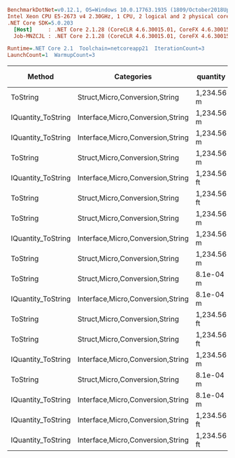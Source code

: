 ``` ini

BenchmarkDotNet=v0.12.1, OS=Windows 10.0.17763.1935 (1809/October2018Update/Redstone5), VM=Hyper-V
Intel Xeon CPU E5-2673 v4 2.30GHz, 1 CPU, 2 logical and 2 physical cores
.NET Core SDK=5.0.203
  [Host]     : .NET Core 2.1.28 (CoreCLR 4.6.30015.01, CoreFX 4.6.30015.01), X64 RyuJIT
  Job-MNZCJL : .NET Core 2.1.28 (CoreCLR 4.6.30015.01, CoreFX 4.6.30015.01), X64 RyuJIT

Runtime=.NET Core 2.1  Toolchain=netcoreapp21  IterationCount=3  
LaunchCount=1  WarmupCount=3  

```
|             Method |                        Categories |    quantity | format | culture |       Mean |       Error |    StdDev |   StdErr |        Min |        Max |     Median |  Gen 0 | Gen 1 | Gen 2 | Allocated |
|------------------- |---------------------------------- |------------ |------- |-------- |-----------:|------------:|----------:|---------:|-----------:|-----------:|-----------:|-------:|------:|------:|----------:|
|           ToString |    Struct,Micro,Conversion,String |  1,234.56 m |      v |         |   469.0 ns |   119.03 ns |   6.52 ns |  3.77 ns |   462.9 ns |   475.9 ns |   468.3 ns | 0.0267 |     - |     - |     192 B |
| IQuantity_ToString | Interface,Micro,Conversion,String |  1,234.56 m |      v |         |   485.7 ns |    59.98 ns |   3.29 ns |  1.90 ns |   481.9 ns |   488.0 ns |   487.1 ns | 0.0267 |     - |     - |     192 B |
| IQuantity_ToString | Interface,Micro,Conversion,String |  1,234.56 m |      a |         |   846.2 ns |   384.25 ns |  21.06 ns | 12.16 ns |   825.2 ns |   867.3 ns |   846.3 ns | 0.0992 |     - |     - |     648 B |
|           ToString |    Struct,Micro,Conversion,String |  1,234.56 m |      a |         |   852.9 ns |   361.25 ns |  19.80 ns | 11.43 ns |   837.1 ns |   875.2 ns |   846.5 ns | 0.0992 |     - |     - |     648 B |
| IQuantity_ToString | Interface,Micro,Conversion,String | 1,234.56 ft |     a2 |         | 1,155.8 ns |   817.95 ns |  44.83 ns | 25.89 ns | 1,127.1 ns | 1,207.5 ns | 1,132.9 ns | 0.1068 |     - |     - |     712 B |
|           ToString |    Struct,Micro,Conversion,String | 1,234.56 ft |     a2 |         | 1,190.5 ns |   823.98 ns |  45.17 ns | 26.08 ns | 1,152.7 ns | 1,240.5 ns | 1,178.3 ns | 0.1068 |     - |     - |     712 B |
|           ToString |    Struct,Micro,Conversion,String |  1,234.56 m |     f2 |         | 1,600.1 ns |   428.18 ns |  23.47 ns | 13.55 ns | 1,573.0 ns | 1,614.4 ns | 1,612.9 ns | 0.1144 |     - |     - |     768 B |
| IQuantity_ToString | Interface,Micro,Conversion,String |  1,234.56 m |     f2 |         | 1,643.1 ns |   402.39 ns |  22.06 ns | 12.73 ns | 1,618.2 ns | 1,660.4 ns | 1,650.6 ns | 0.1144 |     - |     - |     768 B |
|           ToString |    Struct,Micro,Conversion,String |  1,234.56 m |      ? |         | 2,273.4 ns |   416.89 ns |  22.85 ns | 13.19 ns | 2,249.2 ns | 2,294.6 ns | 2,276.4 ns | 0.1411 |     - |     - |     968 B |
|           ToString |    Struct,Micro,Conversion,String |   8.1e-04 m |      ? |         | 2,309.2 ns |   805.44 ns |  44.15 ns | 25.49 ns | 2,273.2 ns | 2,358.5 ns | 2,296.0 ns | 0.1411 |     - |     - |     976 B |
| IQuantity_ToString | Interface,Micro,Conversion,String |   8.1e-04 m |      ? |         | 2,329.6 ns | 1,793.28 ns |  98.30 ns | 56.75 ns | 2,264.0 ns | 2,442.6 ns | 2,282.2 ns | 0.1411 |     - |     - |     976 B |
|           ToString |    Struct,Micro,Conversion,String | 1,234.56 ft |      ? |   ru-RU | 2,355.2 ns | 2,212.74 ns | 121.29 ns | 70.03 ns | 2,271.6 ns | 2,494.3 ns | 2,299.6 ns | 0.1411 |     - |     - |     976 B |
|           ToString |    Struct,Micro,Conversion,String | 1,234.56 ft |      ? |         | 2,426.7 ns |   306.14 ns |  16.78 ns |  9.69 ns | 2,407.9 ns | 2,439.9 ns | 2,432.4 ns | 0.1411 |     - |     - |     984 B |
| IQuantity_ToString | Interface,Micro,Conversion,String |  1,234.56 m |      ? |         | 2,447.3 ns |   606.57 ns |  33.25 ns | 19.20 ns | 2,408.9 ns | 2,467.8 ns | 2,465.1 ns | 0.1411 |     - |     - |     968 B |
|           ToString |    Struct,Micro,Conversion,String |   8.1e-04 m |     s4 |         | 2,496.0 ns |   262.35 ns |  14.38 ns |  8.30 ns | 2,480.8 ns | 2,509.3 ns | 2,497.9 ns | 0.1488 |     - |     - |    1024 B |
| IQuantity_ToString | Interface,Micro,Conversion,String |   8.1e-04 m |     s4 |         | 2,498.8 ns | 1,072.56 ns |  58.79 ns | 33.94 ns | 2,448.1 ns | 2,563.2 ns | 2,484.9 ns | 0.1488 |     - |     - |    1024 B |
| IQuantity_ToString | Interface,Micro,Conversion,String | 1,234.56 ft |      ? |         | 2,637.2 ns |   923.83 ns |  50.64 ns | 29.24 ns | 2,601.0 ns | 2,695.1 ns | 2,615.6 ns | 0.1411 |     - |     - |     984 B |
| IQuantity_ToString | Interface,Micro,Conversion,String | 1,234.56 ft |      ? |   ru-RU | 2,693.2 ns | 1,085.45 ns |  59.50 ns | 34.35 ns | 2,635.8 ns | 2,754.5 ns | 2,689.2 ns | 0.1411 |     - |     - |     976 B |
